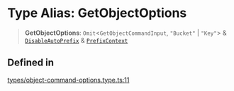 # Type Alias: GetObjectOptions

> **GetObjectOptions**: `Omit`\<`GetObjectCommandInput`, `"Bucket"` \| `"Key"`\> & [`DisableAutoPrefix`](DisableAutoPrefix.md) & [`PrefixContext`](PrefixContext.md)

## Defined in

[types/object-command-options.type.ts:11](https://github.com/LabO8/nestjs-s3/blob/49dee046307be2343007f81b5481193f2a950f4b/src/types/object-command-options.type.ts#L11)
